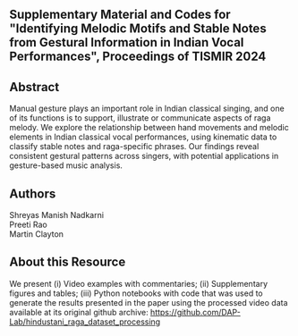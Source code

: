 <!-- ---
layout: page 
# Identification of Causal Dependencies in Multivariate Time Series
--- -->

<!-- [![GitHub Repo stars](https://img.shields.io/github/stars/nicolas-van/bootstrap-4-github-pages?style=social)](https://github.com/nicolas-van/bootstrap-4-github-pages) -->

## Supplementary Material and Codes for "Identifying Melodic Motifs and Stable Notes from Gestural Information in Indian Vocal Performances", Proceedings of TISMIR 2024

## Abstract

Manual gesture plays an important role in Indian classical singing, and one of its functions is to
support, illustrate or communicate aspects of raga melody. We explore the relationship between
hand movements and melodic elements in Indian classical vocal performances, using kinematic
data to classify stable notes and raga-specific phrases. Our findings reveal consistent gestural
patterns across singers, with potential applications in gesture-based music analysis.

## Authors

Shreyas Manish Nadkarni <br>
Preeti Rao <br>
Martin Clayton <br>


## About this Resource           
     
We present (i) Video examples with commentaries; (ii) Supplementary figures and tables; (iii) Python notebooks with code that was used to generate the results presented in the paper using the processed 
video data available at its original github archive: https://github.com/DAP-Lab/hindustani_raga_dataset_processing
